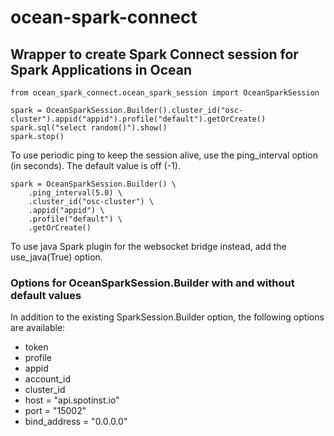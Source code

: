 # ocean-spark-connect
## Wrapper to create Spark Connect session for Spark Applications in Ocean

```
from ocean_spark_connect.ocean_spark_session import OceanSparkSession

spark = OceanSparkSession.Builder().cluster_id("osc-cluster").appid("appid").profile("default").getOrCreate()
spark.sql("select random()").show()
spark.stop()
```

To use periodic ping to keep the session alive, use the ping_interval option (in seconds). 
The default value is off (-1).

```
spark = OceanSparkSession.Builder() \
    .ping_interval(5.0) \
    .cluster_id("osc-cluster") \
    .appid("appid") \
    .profile("default") \
    .getOrCreate()
```

To use java Spark plugin for the websocket bridge instead, add the use_java(True) option.

### Options for OceanSparkSession.Builder with and without default values

In addition to the existing SparkSession.Builder option, the following options are available:

* token
* profile
* appid
* account_id
* cluster_id
* host = "api.spotinst.io"
* port = "15002"
* bind_address = "0.0.0.0"